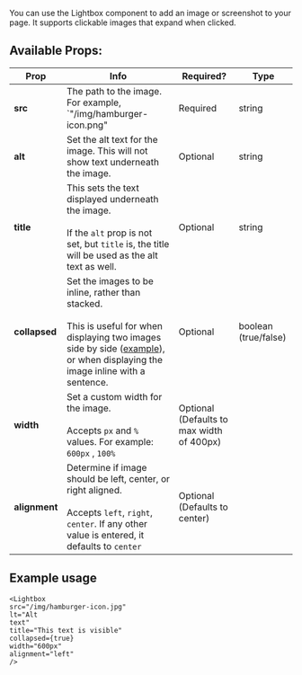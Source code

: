 
You can use the Lightbox component to add an image or screenshot to your page. It supports clickable images that expand when clicked.

## Available Props:

| **Prop** | **Info** | **Required?** | **Type** |
|--------|--------|-------------|--------|
| **src**  | The path to the image. For example, `"/img/hamburger-icon.png" | Required | string |
| **alt**  | Set the alt text for the image. This will not show text underneath the image. | Optional | string | 
| **title**  | This sets the text displayed underneath the image.<br /><br /> If the `alt` prop is not set, but `title` is, the title will be used as the alt text as well.| Optional | string | 
| **collapsed**  | Set the images to be inline, rather than stacked. <br /><br />This is useful for when displaying two images side by side ([example](/docs/collaborate/manage-access/set-up-sso-azure-active-directory)), or when displaying the image inline with a sentence. | Optional | boolean (true/false) | 
| **width**  | Set a custom width for the image. <br /><br /> Accepts `px` and `%` values. For example: `600px` , `100%`  | Optional (Defaults to max width of 400px) | | 
| **alignment**  | Determine if image should be left, center, or right aligned. <br /> <br />Accepts `left`, `right`, `center`. If any other value is entered, it defaults to `center`| Optional (Defaults to center) |    |  

## Example usage

<code><Lightbox</code><br>
<code>src="/img/hamburger-icon.jpg"</code><br>
<code>lt="Alt text"</code><br>
<code>title="This text is visible"</code><br> 
<code>collapsed={true}</code><br>
<code>width="600px"</code><br>
<code>alignment="left"</code><br>
<code>/></code>


<LoomVideo id="2b64dbd47a2d46dbafa5b43ed52a91e0" />   
